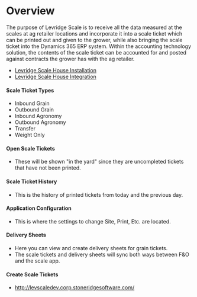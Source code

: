 ﻿# Overview

The purpose of Levridge Scale is to receive all the data measured at the scales at ag retailer locations and incorporate it into a scale ticket
which can be printed out and given to the grower, while also bringing the scale ticket into the Dynamics 365 ERP system. 
Within the accounting technology solution, the contents of the scale ticket can be accounted for and posted against contracts the grower has with the ag retailer. 

  - [Levridge Scale House Installation](scale.md)
  - [Levridge Scale House Integration](scale-integration.md) 

#### Scale Ticket Types

- Inbound Grain
- Outbound Grain
- Inbound Agronomy
- Outbound Agronomy
- Transfer
- Weight Only

#### Open Scale Tickets
- These will be shown "in the yard" since they are uncompleted tickets that have not been printed.

#### Scale Ticket History
- This is the history of printed tickets from today and the previous day.

#### Application Configuration
- This is where the settings to change Site, Print, Etc. are located.

#### Delivery Sheets
- Here you can view and create delivery sheets for grain tickets.
- The scale tickets and delivery sheets will sync both ways between F&O and the scale app.

#### Create Scale Tickets
- http://levscaledev.corp.stoneridgesoftware.com/